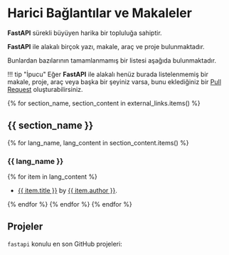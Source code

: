# Harici Bağlantılar ve Makaleler

**FastAPI** sürekli büyüyen harika bir topluluğa sahiptir.

**FastAPI** ile alakalı birçok yazı, makale, araç ve proje bulunmaktadır.

Bunlardan bazılarının tamamlanmamış bir listesi aşağıda bulunmaktadır.

!!! tip "İpucu"
    Eğer **FastAPI** ile alakalı henüz burada listelenmemiş bir makale, proje, araç veya başka bir şeyiniz varsa, bunu eklediğiniz bir <a href="https://github.com/tiangolo/fastapi/edit/master/docs/en/data/external_links.yml" class="external-link" target="_blank">Pull Request</a> oluşturabilirsiniz.

{% for section_name, section_content in external_links.items() %}

## {{ section_name }}

{% for lang_name, lang_content in section_content.items() %}

### {{ lang_name }}

{% for item in lang_content %}

* <a href="{{ item.link }}" class="external-link" target="_blank">{{ item.title }}</a> by <a href="{{ item.author_link }}" class="external-link" target="_blank">{{ item.author }}</a>.

{% endfor %}
{% endfor %}
{% endfor %}

## Projeler

`fastapi` konulu en son GitHub projeleri:

<div class="github-topic-projects">
</div>
